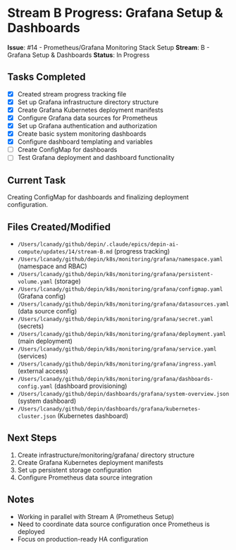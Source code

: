 # Stream B Progress: Grafana Setup & Dashboards

**Issue**: #14 - Prometheus/Grafana Monitoring Stack Setup
**Stream**: B - Grafana Setup & Dashboards
**Status**: In Progress

## Tasks Completed

- [x] Created stream progress tracking file
- [x] Set up Grafana infrastructure directory structure
- [x] Create Grafana Kubernetes deployment manifests
- [x] Configure Grafana data sources for Prometheus
- [x] Set up Grafana authentication and authorization
- [x] Create basic system monitoring dashboards
- [x] Configure dashboard templating and variables
- [ ] Create ConfigMap for dashboards
- [ ] Test Grafana deployment and dashboard functionality

## Current Task

Creating ConfigMap for dashboards and finalizing deployment configuration.

## Files Created/Modified

- `/Users/lcanady/github/depin/.claude/epics/depin-ai-compute/updates/14/stream-B.md` (progress tracking)
- `/Users/lcanady/github/depin/k8s/monitoring/grafana/namespace.yaml` (namespace and RBAC)
- `/Users/lcanady/github/depin/k8s/monitoring/grafana/persistent-volume.yaml` (storage)
- `/Users/lcanady/github/depin/k8s/monitoring/grafana/configmap.yaml` (Grafana config)
- `/Users/lcanady/github/depin/k8s/monitoring/grafana/datasources.yaml` (data source config)
- `/Users/lcanady/github/depin/k8s/monitoring/grafana/secret.yaml` (secrets)
- `/Users/lcanady/github/depin/k8s/monitoring/grafana/deployment.yaml` (main deployment)
- `/Users/lcanady/github/depin/k8s/monitoring/grafana/service.yaml` (services)
- `/Users/lcanady/github/depin/k8s/monitoring/grafana/ingress.yaml` (external access)
- `/Users/lcanady/github/depin/k8s/monitoring/grafana/dashboards-config.yaml` (dashboard provisioning)
- `/Users/lcanady/github/depin/dashboards/grafana/system-overview.json` (system dashboard)
- `/Users/lcanady/github/depin/dashboards/grafana/kubernetes-cluster.json` (Kubernetes dashboard)

## Next Steps

1. Create infrastructure/monitoring/grafana/ directory structure
2. Create Grafana Kubernetes deployment manifests
3. Set up persistent storage configuration
4. Configure Prometheus data source integration

## Notes

- Working in parallel with Stream A (Prometheus Setup)
- Need to coordinate data source configuration once Prometheus is deployed
- Focus on production-ready HA configuration